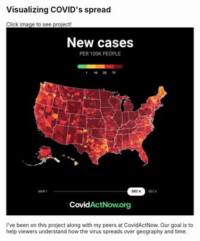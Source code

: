 ## Visualizing COVID's spread

Click image to see project!
<a href="https://can-animap.web.app/"><img src="images/animap.png?raw=true"/></a>


I've been on this project along with my peers at CovidActNow. Our goal is to help
viewers understand how the virus spreads over geography and time.
